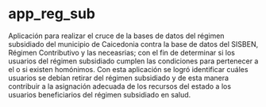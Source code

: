 # app_reg_sub
Aplicación para realizar el cruce de la bases de datos del régimen subsidiado del municipio de Caicedonia contra la base de datos del SISBEN, Régimen Contributivo y las neceasrias; con el fin de determinar si los usuarios del régimen subsidiado cumplen las condiciones para pertenecer a el o si existen homónimos. Con esta aplicación se logró identificar cuáles usuarios se debían retirar del régimen subsidiado y de esta manera contribuir a la asignación adecuada de los recursos del estado a los usuarios beneficiarios del régimen subsidiado en salud.
